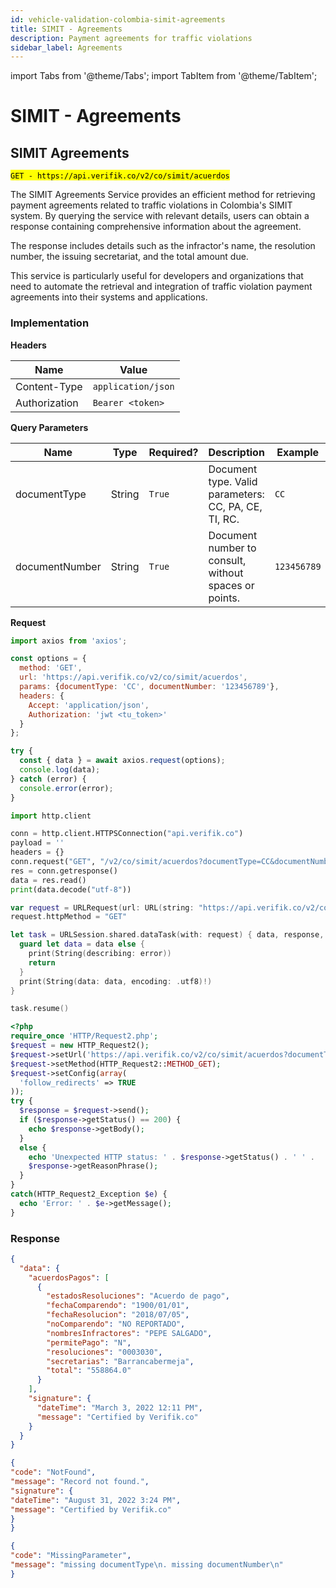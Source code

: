 ```yaml
---
id: vehicle-validation-colombia-simit-agreements
title: SIMIT - Agreements
description: Payment agreements for traffic violations
sidebar_label: Agreements
---
```


import Tabs from '@theme/Tabs';
import TabItem from '@theme/TabItem';

# SIMIT - Agreements

## SIMIT Agreements

<mark>`GET - https://api.verifik.co/v2/co/simit/acuerdos`</mark>

The SIMIT Agreements Service provides an efficient method for retrieving payment agreements related to traffic violations in Colombia's SIMIT system. By querying the service with relevant details, users can obtain a response containing comprehensive information about the agreement.

The response includes details such as the infractor's name, the resolution number, the issuing secretariat, and the total amount due.

This service is particularly useful for developers and organizations that need to automate the retrieval and integration of traffic violation payment agreements into their systems and applications.

### Implementation

**Headers**

| Name          | Value              |
| ------------- | ------------------ |
| Content-Type  | `application/json` |
| Authorization | `Bearer <token>`   |

**Query Parameters**

| Name | Type | Required? | Description | Example |
|------|------|-----------|-------------|---------|
| documentType | String | `True` | Document type. Valid parameters: CC, PA, CE, TI, RC. | `CC` |
| documentNumber | String | `True` | Document number to consult, without spaces or points. | `123456789` |

**Request**

<Tabs>
<TabItem value="javascript" label="JavaScript" default>

```javascript
import axios from 'axios';

const options = {
  method: 'GET',
  url: 'https://api.verifik.co/v2/co/simit/acuerdos',
  params: {documentType: 'CC', documentNumber: '123456789'},
  headers: {
    Accept: 'application/json',
    Authorization: 'jwt <tu_token>'
  }
};

try {
  const { data } = await axios.request(options);
  console.log(data);
} catch (error) {
  console.error(error);
}
```

</TabItem>

<TabItem value="python" label="Python">

```python
import http.client

conn = http.client.HTTPSConnection("api.verifik.co")
payload = ''
headers = {}
conn.request("GET", "/v2/co/simit/acuerdos?documentType=CC&documentNumber=", payload, headers)
res = conn.getresponse()
data = res.read()
print(data.decode("utf-8"))
```

</TabItem>

<TabItem value="swift" label="Swift">

```swift
var request = URLRequest(url: URL(string: "https://api.verifik.co/v2/co/simit/acuerdos?documentType=CC&documentNumber=")!,timeoutInterval: Double.infinity)
request.httpMethod = "GET"

let task = URLSession.shared.dataTask(with: request) { data, response, error in 
  guard let data = data else {
    print(String(describing: error))
    return
  }
  print(String(data: data, encoding: .utf8)!)
}

task.resume()
```

</TabItem>

<TabItem value="php" label="PHP">

```php
<?php
require_once 'HTTP/Request2.php';
$request = new HTTP_Request2();
$request->setUrl('https://api.verifik.co/v2/co/simit/acuerdos?documentType=CC&documentNumber=');
$request->setMethod(HTTP_Request2::METHOD_GET);
$request->setConfig(array(
  'follow_redirects' => TRUE
));
try {
  $response = $request->send();
  if ($response->getStatus() == 200) {
    echo $response->getBody();
  }
  else {
    echo 'Unexpected HTTP status: ' . $response->getStatus() . ' ' .
    $response->getReasonPhrase();
  }
}
catch(HTTP_Request2_Exception $e) {
  echo 'Error: ' . $e->getMessage();
}
```

</TabItem>
</Tabs>

### **Response**

<Tabs>
<TabItem value="200" label="200" default>

```json
{
  "data": {
    "acuerdosPagos": [
      {
        "estadosResoluciones": "Acuerdo de pago",
        "fechaComparendo": "1900/01/01",
        "fechaResolucion": "2018/07/05",
        "noComparendo": "NO REPORTADO",
        "nombresInfractores": "PEPE SALGADO",
        "permitePago": "N",
        "resoluciones": "0003030",
        "secretarias": "Barrancabermeja",
        "total": "558864.0"
      }
    ],
    "signature": {
      "dateTime": "March 3, 2022 12:11 PM",
      "message": "Certified by Verifik.co"
    }
  }
}
```

</TabItem>

<TabItem value="404" label="404">

```json
{
"code": "NotFound",
"message": "Record not found.",
"signature": {
"dateTime": "August 31, 2022 3:24 PM",
"message": "Certified by Verifik.co"
}
}
```

</TabItem>

<TabItem value="409" label="409">

```json
{
"code": "MissingParameter",
"message": "missing documentType\n. missing documentNumber\n"
}
```

</TabItem>
</Tabs>
